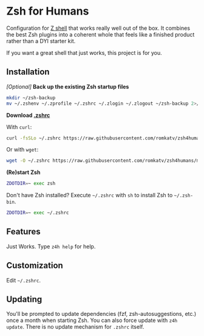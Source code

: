 # Zsh for Humans

Configuration for [Z shell](https://en.wikipedia.org/wiki/Z_shell) that works really well out of
the box. It combines the best Zsh plugins into a coherent whole that feels like a finished product
rather than a DYI starter kit.

If you want a great shell that just works, this project is for you.

## Installation

*[Optional]* **Back up the existing Zsh startup files**

```zsh
mkdir ~/zsh-backup
mv ~/.zshenv ~/.zprofile ~/.zshrc ~/.zlogin ~/.zlogout ~/zsh-backup 2>/dev/null
```

**Download [.zshrc](https://raw.githubusercontent.com/romkatv/zsh4humans/master/.zshrc)**

With `curl`:

```zsh
curl -fsSLo ~/.zshrc https://raw.githubusercontent.com/romkatv/zsh4humans/master/.zshrc
```

Or with `wget`:

```zsh
wget -O ~/.zshrc https://raw.githubusercontent.com/romkatv/zsh4humans/master/.zshrc
```

**(Re)start Zsh**

```zsh
ZDOTDIR=~ exec zsh
```

Don't have Zsh installed? Execute `~/.zshrc` with `sh` to install Zsh to `~/.zsh-bin`.

```zsh
ZDOTDIR=~ exec ~/.zshrc
```

## Features

Just Works. Type `z4h help` for help.

## Customization

Edit `~/.zshrc`.

## Updating

You'll be prompted to update dependencies (fzf, zsh-autosuggestions, etc.) once a month when
starting Zsh. You can also force update with `z4h update`. There is no update mechanism for `.zshrc`
itself.
